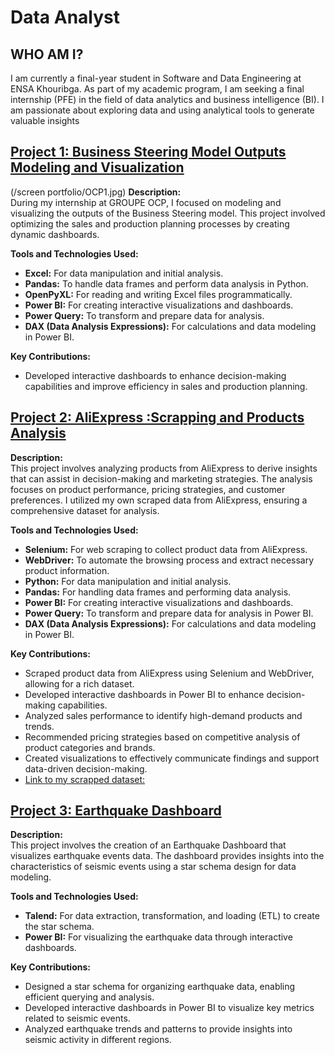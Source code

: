 # Data Analyst 
## WHO AM I?
I am currently a final-year student in Software and Data Engineering at ENSA Khouribga. As part of my academic program, I am seeking a final internship (PFE) in the field of data analytics and business intelligence (BI). I am passionate about exploring data and using analytical tools to generate valuable insights
## [Project 1: Business Steering Model Outputs Modeling and Visualization](https://github.com/nissrine41/Business-Steering-Model-Optimization-and-Visualization--GROUPE-OCP)
(/screen portfolio/OCP1.jpg)
**Description:**  
During my internship at GROUPE OCP, I focused on modeling and visualizing the outputs of the Business Steering model. This project involved optimizing the sales and production planning processes by creating dynamic dashboards.

**Tools and Technologies Used:**
- **Excel:** For data manipulation and initial analysis.
- **Pandas:** To handle data frames and perform data analysis in Python.
- **OpenPyXL:** For reading and writing Excel files programmatically.
- **Power BI:** For creating interactive visualizations and dashboards.
- **Power Query:** To transform and prepare data for analysis.
- **DAX (Data Analysis Expressions):** For calculations and data modeling in Power BI.

**Key Contributions:**
- Developed interactive dashboards to enhance decision-making capabilities and improve efficiency in sales and production planning.

## [Project 2: AliExpress :Scrapping and Products Analysis](https://github.com/nissrine41/AliExpress-Product-Insights-An-Analytical-Dashboard)

**Description:**  
This project involves analyzing products from AliExpress to derive insights that can assist in decision-making and marketing strategies. The analysis focuses on product performance, pricing strategies, and customer preferences. I utilized my own scraped data from AliExpress, ensuring a comprehensive dataset for analysis.

**Tools and Technologies Used:**
- **Selenium:** For web scraping to collect product data from AliExpress.
- **WebDriver:** To automate the browsing process and extract necessary product information.
- **Python:** For data manipulation and initial analysis.
- **Pandas:** For handling data frames and performing data analysis.
- **Power BI:** For creating interactive visualizations and dashboards.
- **Power Query:** To transform and prepare data for analysis in Power BI.
- **DAX (Data Analysis Expressions):** For calculations and data modeling in Power BI.

**Key Contributions:**
- Scraped product data from AliExpress using Selenium and WebDriver, allowing for a rich dataset.
- Developed interactive dashboards in Power BI to enhance decision-making capabilities.
- Analyzed sales performance to identify high-demand products and trends.
- Recommended pricing strategies based on competitive analysis of product categories and brands.
- Created visualizations to effectively communicate findings and support data-driven decision-making.
- [Link to my scrapped dataset:](https://github.com/nissrine41/scraped-arabic-infos-product-data-Jumia-Aliexpress-Amazon/blob/main/ALIEXPRESS_Data.rar)

## [Project 3: Earthquake Dashboard](https://github.com/nissrine41/earthquake-2023-Dashboard)

**Description:**  
This project involves the creation of an Earthquake Dashboard that visualizes earthquake events data. The dashboard provides insights into the characteristics of seismic events using a star schema design for data modeling.

**Tools and Technologies Used:**
- **Talend:** For data extraction, transformation, and loading (ETL) to create the star schema.
- **Power BI:** For visualizing the earthquake data through interactive dashboards.

**Key Contributions:**
- Designed a star schema for organizing earthquake data, enabling efficient querying and analysis.
- Developed interactive dashboards in Power BI to visualize key metrics related to seismic events.
- Analyzed earthquake trends and patterns to provide insights into seismic activity in different regions.
